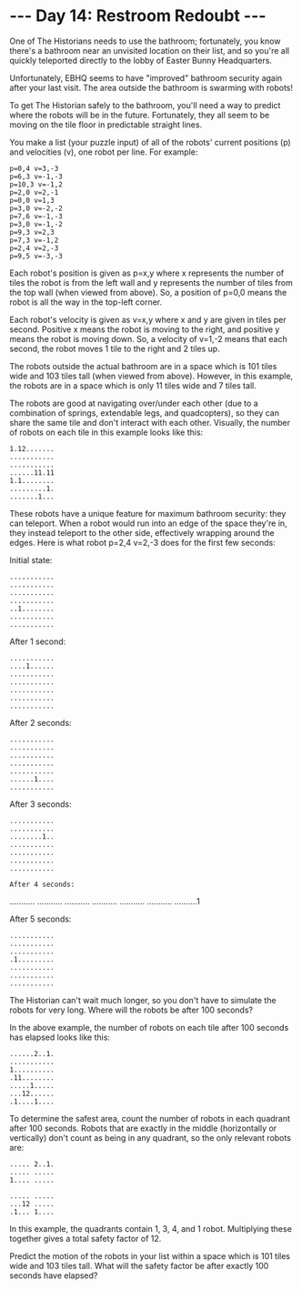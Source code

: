 # --- Day 14: Restroom Redoubt ---

One of The Historians needs to use the bathroom; fortunately, you know there's
a bathroom near an unvisited location on their list, and so you're all quickly
teleported directly to the lobby of Easter Bunny Headquarters.

Unfortunately, EBHQ seems to have "improved" bathroom security again after your
last visit. The area outside the bathroom is swarming with robots!

To get The Historian safely to the bathroom, you'll need a way to predict where
the robots will be in the future. Fortunately, they all seem to be moving on
the tile floor in predictable straight lines.

You make a list (your puzzle input) of all of the robots' current positions (p)
and velocities (v), one robot per line. For example:

```
p=0,4 v=3,-3
p=6,3 v=-1,-3
p=10,3 v=-1,2
p=2,0 v=2,-1
p=0,0 v=1,3
p=3,0 v=-2,-2
p=7,6 v=-1,-3
p=3,0 v=-1,-2
p=9,3 v=2,3
p=7,3 v=-1,2
p=2,4 v=2,-3
p=9,5 v=-3,-3
```
Each robot's position is given as p=x,y where x represents the number of tiles
the robot is from the left wall and y represents the number of tiles from the
top wall (when viewed from above). So, a position of p=0,0 means the robot is
all the way in the top-left corner.

Each robot's velocity is given as v=x,y where x and y are given in tiles per
second. Positive x means the robot is moving to the right, and positive y means
the robot is moving down. So, a velocity of v=1,-2 means that each second, the
robot moves 1 tile to the right and 2 tiles up.

The robots outside the actual bathroom are in a space which is 101 tiles wide
and 103 tiles tall (when viewed from above). However, in this example, the
robots are in a space which is only 11 tiles wide and 7 tiles tall.

The robots are good at navigating over/under each other (due to a combination
of springs, extendable legs, and quadcopters), so they can share the same tile
and don't interact with each other. Visually, the number of robots on each tile
in this example looks like this:

```
1.12.......
...........
...........
......11.11
1.1........
.........1.
.......1...
```
These robots have a unique feature for maximum bathroom security: they can
teleport. When a robot would run into an edge of the space they're in, they
instead teleport to the other side, effectively wrapping around the edges. Here
is what robot p=2,4 v=2,-3 does for the first few seconds:

Initial state:
```
...........
...........
...........
...........
..1........
...........
...........
```

After 1 second:
```
...........
....1......
...........
...........
...........
...........
...........
```

After 2 seconds:
```
...........
...........
...........
...........
...........
......1....
...........
```

After 3 seconds:
```
...........
...........
........1..
...........
...........
...........
...........

After 4 seconds:
```
...........
...........
...........
...........
...........
...........
..........1

After 5 seconds:
```
...........
...........
...........
.1.........
...........
...........
...........
```
The Historian can't wait much longer, so you don't have to simulate the robots
for very long. Where will the robots be after 100 seconds?

In the above example, the number of robots on each tile after 100 seconds has
elapsed looks like this:

```
......2..1.
...........
1..........
.11........
.....1.....
...12......
.1....1....
```
To determine the safest area, count the number of robots in each quadrant after
100 seconds. Robots that are exactly in the middle (horizontally or vertically)
don't count as being in any quadrant, so the only relevant robots are:

```
..... 2..1.
..... .....
1.... .....

..... .....
...12 .....
.1... 1....
```

In this example, the quadrants contain 1, 3, 4, and 1 robot. Multiplying these
together gives a total safety factor of 12.

Predict the motion of the robots in your list within a space which is 101 tiles
wide and 103 tiles tall. What will the safety factor be after exactly 100
seconds have elapsed?
